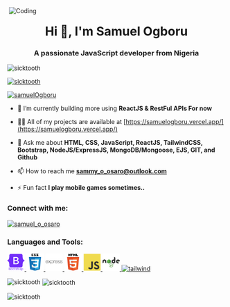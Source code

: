 <img align="right" alt="Coding" Width="500" src="https://media3.giphy.com/media/26tn33aiTi1jkl6H6/200w.webp?cid=ecf05e47u673bkf5n1qn7pib8a9ff2iul30nxt7h57w1iucq&ep=v1_gifs_search&rid=200w.webp&ct=g">

<h1 align="center">Hi 👋, I'm Samuel Ogboru</h1>
<h3 align="center">A passionate JavaScript developer from Nigeria</h3>

<p align="left"> <img src="https://komarev.com/ghpvc/?username=sicktooth&label=Profile%20views&color=0eb47d&style=flat" alt="sicktooth" /> </p>

<p align="left"> <a href="https://github.com/ryo-ma/github-profile-trophy"><img src="https://github-profile-trophy.vercel.app/?username=sicktooth" alt="sicktooth" /></a> </p>

<p align="left"> <a href="https://twitter.com/samuelOgboru" target="blank"><img src="https://img.shields.io/twitter/follow/samuelogboru?logo=twitter&style=for-the-badge" alt="samuelOgboru" /></a> </p>

- 🌱 I’m currently building more using **ReactJS & RestFul APIs For now**

- 👨‍💻 All of my projects are available at [https://samuelogboru.vercel.app/](https://samuelogboru.vercel.app/)

- 💬 Ask me about **HTML, CSS, JavaScript, ReactJS, TailwindCSS, Bootstrap, NodeJS/ExpressJS, MongoDB/Mongoose, EJS, GIT, and Github**

- 📫 How to reach me **sammy_o_osaro@outlook.com**

- ⚡ Fun fact **I play mobile games sometimes..**

<h3 align="left">Connect with me:</h3>
<p align="left">
<a href="https://twitter.com/samuelOgboru" target="blank"><img align="center" src="https://raw.githubusercontent.com/rahuldkjain/github-profile-readme-generator/master/src/images/icons/Social/twitter.svg" alt="samuel_o_osaro" height="30" width="40" /></a>
</p>

<h3 align="left">Languages and Tools:</h3>
<p align="left"> <a href="https://getbootstrap.com" target="_blank" rel="noreferrer"> <img src="https://raw.githubusercontent.com/devicons/devicon/master/icons/bootstrap/bootstrap-plain-wordmark.svg" alt="bootstrap" width="40" height="40"/> </a> <a href="https://www.w3schools.com/css/" target="_blank" rel="noreferrer"> <img src="https://raw.githubusercontent.com/devicons/devicon/master/icons/css3/css3-original-wordmark.svg" alt="css3" width="40" height="40"/> </a> <a href="https://expressjs.com" target="_blank" rel="noreferrer"> <img src="https://raw.githubusercontent.com/devicons/devicon/master/icons/express/express-original-wordmark.svg" alt="express" width="40" height="40"/> </a> <a href="https://www.w3.org/html/" target="_blank" rel="noreferrer"> <img src="https://raw.githubusercontent.com/devicons/devicon/master/icons/html5/html5-original-wordmark.svg" alt="html5" width="40" height="40"/> </a> <a href="https://developer.mozilla.org/en-US/docs/Web/JavaScript" target="_blank" rel="noreferrer"> <img src="https://raw.githubusercontent.com/devicons/devicon/master/icons/javascript/javascript-original.svg" alt="javascript" width="40" height="40"/> </a> <a href="https://nodejs.org" target="_blank" rel="noreferrer"> <img src="https://raw.githubusercontent.com/devicons/devicon/master/icons/nodejs/nodejs-original-wordmark.svg" alt="nodejs" width="40" height="40"/> </a> <a href="https://tailwindcss.com/" target="_blank" rel="noreferrer"> <img src="https://www.vectorlogo.zone/logos/tailwindcss/tailwindcss-icon.svg" alt="tailwind" width="40" height="40"/> </a> </p>

<p><img align="left" src="https://github-readme-stats.vercel.app/api/top-langs?username=sicktooth&show_icons=true&theme=dark&locale=en&layout=compact" alt="sicktooth" /></p>

<p>&nbsp;<img align="center" src="https://github-readme-stats.vercel.app/api?username=sicktooth&show_icons=true&locale=en" alt="sicktooth" /></p>

<p><img align="center" src="https://github-readme-streak-stats.herokuapp.com/?user=sicktooth&" alt="sicktooth" /></p>
